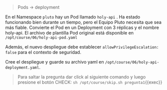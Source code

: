 > Pods -> deployment

En el Namespace `pluto` hay un Pod llamado `holy-api` . Ha estado funcionando bien durante un tiempo, pero el Equipo Pluto necesita que sea más fiable. Convierte el Pod en un Deployment con 3 réplicas y el nombre holy-api. El archivo de plantilla Pod original está disponible en `/opt/course/06/holy-api-pod.yaml`

Además, el nuevo despliegue debe establecer `allowPrivilegeEscalation: false` para el contexto de seguridad.

Cree el despliegue y guarde su archivo yaml en `/opt/course/06/holy-api-deployment.yaml`.


> Para saltar la pregunta dar click al siguiente comando y luego presione el botón CHECK:
> `sh /opt/course/skip.sh pregunta1`{{exec}}

